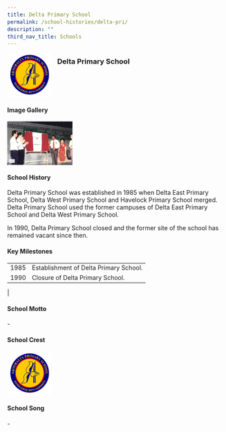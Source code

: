 ```yaml
---
title: Delta Primary School
permalink: /school-histories/delta-pri/
description: ""
third_nav_title: Schools
---
```

<img src="/images/admps.png" style="width:20%;margin-right:15px;" align = "left">

### **Delta Primary School**

<br clear="left">

#### **Image Gallery**

<p><a href="https://staging.d1yxymztqoj7qn.amplifyapp.com/images/ahmadibrahimpri2.jpg">  
<img src="/images/ahmadibrahimpri2.jpg" style="width:30%;margin-right:15px;" align = "left">
</a></p>

<br clear="left">

#### **School History**
Delta Primary School was established in 1985 when Delta East Primary School, Delta West Primary School and Havelock Primary School merged. Delta Primary School used the former campuses of Delta East Primary School and Delta West Primary School.  
  
In 1990, Delta Primary School closed and the former site of the school has remained vacant since then.

#### **Key Milestones**

|  |  |
|:---:|---|
| 1985 | Establishment of Delta Primary School. |
| 1990 | Closure of Delta Primary School. |
|

#### **School Motto**
\-

#### **School Crest**
<img src="/images/admps.png" style="width:20%;margin-right:15px;" align = "left">

<br clear="left">

#### **School Song**
\-